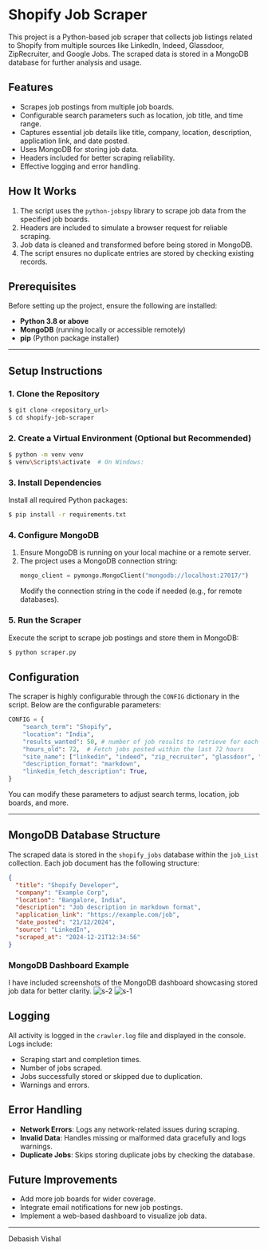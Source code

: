 # Shopify Job Scraper

This project is a Python-based job scraper that collects job listings related to Shopify from multiple sources like LinkedIn, Indeed, Glassdoor, ZipRecruiter, and Google Jobs. The scraped data is stored in a MongoDB database for further analysis and usage.


## Features

- Scrapes job postings from multiple job boards.
- Configurable search parameters such as location, job title, and time range.
- Captures essential job details like title, company, location, description, application link, and date posted.
- Uses MongoDB for storing job data.
- Headers included for better scraping reliability.
- Effective logging and error handling.

## How It Works

1. The script uses the `python-jobspy` library to scrape job data from the specified job boards.
2. Headers are included to simulate a browser request for reliable scraping.
3. Job data is cleaned and transformed before being stored in MongoDB.
4. The script ensures no duplicate entries are stored by checking existing records.


## Prerequisites

Before setting up the project, ensure the following are installed:

- **Python 3.8 or above**
- **MongoDB** (running locally or accessible remotely)
- **pip** (Python package installer)

---

## Setup Instructions

### 1. Clone the Repository

```bash
$ git clone <repository_url>
$ cd shopify-job-scraper
```

### 2. Create a Virtual Environment (Optional but Recommended)

```bash
$ python -m venv venv
$ venv\Scripts\activate  # On Windows: 
```

### 3. Install Dependencies

Install all required Python packages:

```bash
$ pip install -r requirements.txt
```

### 4. Configure MongoDB

1. Ensure MongoDB is running on your local machine or a remote server.
2. The project uses a MongoDB connection string:
   ```python
   mongo_client = pymongo.MongoClient("mongodb://localhost:27017/")
   ```
   Modify the connection string in the code if needed (e.g., for remote databases).

### 5. Run the Scraper

Execute the script to scrape job postings and store them in MongoDB:

```bash
$ python scraper.py
```


## Configuration

The scraper is highly configurable through the `CONFIG` dictionary in the script. Below are the configurable parameters:

```python
CONFIG = {
    "search_term": "Shopify",
    "location": "India",
    "results_wanted": 50, # number of job results to retrieve for each site specified in 'site_name'
    "hours_old": 72,  # Fetch jobs posted within the last 72 hours
    "site_name": ["linkedin", "indeed", "zip_recruiter", "glassdoor", "google"], # Multiple sources
    "description_format": "markdown",
    "linkedin_fetch_description": True,
}
```

You can modify these parameters to adjust search terms, location, job boards, and more.

---

## MongoDB Database Structure

The scraped data is stored in the `shopify_jobs` database within the `job_List` collection. Each job document has the following structure:

```json
{
  "title": "Shopify Developer",
  "company": "Example Corp",
  "location": "Bangalore, India",
  "description": "Job description in markdown format",
  "application_link": "https://example.com/job",
  "date_posted": "21/12/2024",
  "source": "LinkedIn",
  "scraped_at": "2024-12-21T12:34:56"
}
```

### MongoDB Dashboard Example

I have included screenshots of the MongoDB dashboard showcasing stored job data for better clarity.
![s-2](https://github.com/user-attachments/assets/5734cb37-0722-4216-9475-97bb42998176)
![s-1](https://github.com/user-attachments/assets/b44a9412-54be-4d78-abda-e50d9e8d5e0f)


## Logging

All activity is logged in the `crawler.log` file and displayed in the console. Logs include:

- Scraping start and completion times.
- Number of jobs scraped.
- Jobs successfully stored or skipped due to duplication.
- Warnings and errors.



## Error Handling

- **Network Errors**: Logs any network-related issues during scraping.
- **Invalid Data**: Handles missing or malformed data gracefully and logs warnings.
- **Duplicate Jobs**: Skips storing duplicate jobs by checking the database.



## Future Improvements

- Add more job boards for wider coverage.
- Integrate email notifications for new job postings.
- Implement a web-based dashboard to visualize job data.

---

Debasish Vishal
